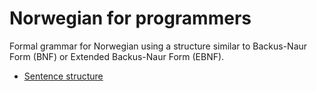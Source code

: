 # Norwegian for programmers

Formal grammar for Norwegian using a structure similar to Backus-Naur Form (BNF) or Extended Backus-Naur Form (EBNF).

- [Sentence structure](sentence_structure.md)
